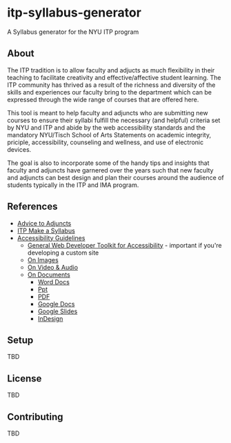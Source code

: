 # itp-syllabus-generator
A Syllabus generator for the NYU ITP program


## About

The ITP tradition is to allow faculty and adjucts as much flexibility in their teaching to facilitate creativity and effective/affective student learning. The ITP community has thrived as a result of the richness and diversity of the skills and experiences our faculty bring to the department which can be expressed through the wide range of courses that are offered here.

This tool is meant to help faculty and adjuncts who are submitting new courses to ensure their syllabi fulfill the necessary (and helpful) criteria set by NYU and ITP and abide by the web accessibility standards and the mandatory NYU/Tisch School of Arts Statements on academic integrity, priciple, accessibility, counseling and wellness, and use of electronic devices.

The goal is also to incorporate some of the handy tips and insights that faculty and adjuncts have garnered over the years such that new faculty and adjuncts can best design and plan their courses around the audience of students typically in the ITP and IMA program.


## References

- [Advice to Adjuncts](http://facultyhelp.itp.nyu.edu/advice-to-adjuncts)
- [ITP Make a Syllabus](http://facultyhelp.itp.nyu.edu/syllabus-template)
- [Accessibility Guidelines](http://facultyhelp.itp.nyu.edu/accessibility)
  - [General Web Developer Toolkit for Accessibility](https://www.nyu.edu/life/information-technology/help-and-service-status/accessibility/how-to-guides/websites/website-accessibility-for-developers.html) - important if you're developing a custom site
  - [On Images](https://www.nyu.edu/life/information-technology/help-and-service-status/accessibility/how-to-guides/websites/images-and-alt-text.html)
  - [On Video & Audio](https://www.nyu.edu/life/information-technology/help-and-service-status/accessibility/how-to-guides/video-and-audio.html)
  - [On Documents]()
    - [Word Docs](https://www.nyu.edu/life/information-technology/help-and-service-status/accessibility/how-to-guides/accessibility_online/microsoft-word.html)
    - [Ppt](https://www.nyu.edu/life/information-technology/help-and-service-status/accessibility/how-to-guides/accessibility_online/Powerpoint.html)
    - [PDF](https://www.nyu.edu/life/information-technology/help-and-service-status/accessibility/how-to-guides/accessibility_online/adobe-pdf.html)
    - [Google Docs](https://www.nyu.edu/life/information-technology/help-and-service-status/accessibility/how-to-guides/accessibility_online/google-docs.html)
    - [Google Slides](https://www.nyu.edu/life/information-technology/help-and-service-status/accessibility/how-to-guides/accessibility_online/google-slides.html)
    - [InDesign](https://www.nyu.edu/life/information-technology/help-and-service-status/accessibility/how-to-guides/accessibility_online/inDesign.html)

## Setup

TBD

## License

TBD

## Contributing

TBD
